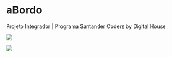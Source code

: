 # aBordo

Projeto Integrador | Programa Santander Coders by Digital House

![](https://github.com/patriciafelixx/a-bordo/blob/master/images/screenshot1.png)

![](https://github.com/patriciafelixx/a-bordo/blob/master/images/screenshot2.png)